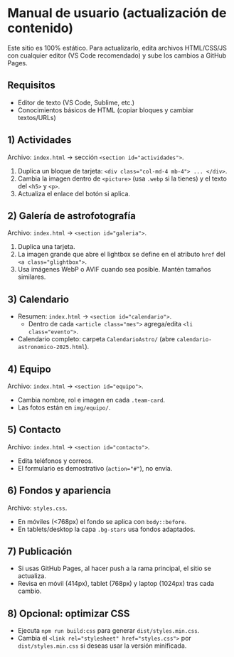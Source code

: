 # Manual de usuario (actualización de contenido)

Este sitio es 100% estático. Para actualizarlo, edita archivos HTML/CSS/JS con cualquier editor (VS Code recomendado) y sube los cambios a GitHub Pages.

## Requisitos
- Editor de texto (VS Code, Sublime, etc.)
- Conocimientos básicos de HTML (copiar bloques y cambiar textos/URLs)

## 1) Actividades
Archivo: `index.html` → sección `<section id="actividades">`.
1. Duplica un bloque de tarjeta: `<div class="col-md-4 mb-4"> ... </div>`.
2. Cambia la imagen dentro de `<picture>` (usa `.webp` si la tienes) y el texto del `<h5>` y `<p>`.
3. Actualiza el enlace del botón si aplica.

## 2) Galería de astrofotografía
Archivo: `index.html` → `<section id="galeria">`.
1. Duplica una tarjeta.
2. La imagen grande que abre el lightbox se define en el atributo `href` del `<a class="glightbox">`.
3. Usa imágenes WebP o AVIF cuando sea posible. Mantén tamaños similares.

## 3) Calendario
- Resumen: `index.html` → `<section id="calendario">`.
  - Dentro de cada `<article class="mes">` agrega/edita `<li class="evento">`.
- Calendario completo: carpeta `CalendarioAstro/` (abre `calendario-astronomico-2025.html`).

## 4) Equipo
Archivo: `index.html` → `<section id="equipo">`.
- Cambia nombre, rol e imagen en cada `.team-card`.
- Las fotos están en `img/equipo/`.

## 5) Contacto
Archivo: `index.html` → `<section id="contacto">`.
- Edita teléfonos y correos.
- El formulario es demostrativo (`action="#"`), no envía.

## 6) Fondos y apariencia
Archivo: `styles.css`.
- En móviles (<768px) el fondo se aplica con `body::before`.
- En tablets/desktop la capa `.bg-stars` usa fondos adaptados.

## 7) Publicación
- Si usas GitHub Pages, al hacer push a la rama principal, el sitio se actualiza.
- Revisa en móvil (414px), tablet (768px) y laptop (1024px) tras cada cambio.

## 8) Opcional: optimizar CSS
- Ejecuta `npm run build:css` para generar `dist/styles.min.css`.
- Cambia el `<link rel="stylesheet" href="styles.css">` por `dist/styles.min.css` si deseas usar la versión minificada.
